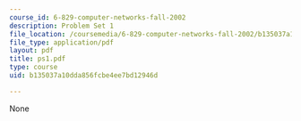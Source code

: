 ```yaml
---
course_id: 6-829-computer-networks-fall-2002
description: Problem Set 1
file_location: /coursemedia/6-829-computer-networks-fall-2002/b135037a10dda856fcbe4ee7bd12946d_ps1.pdf
file_type: application/pdf
layout: pdf
title: ps1.pdf
type: course
uid: b135037a10dda856fcbe4ee7bd12946d

---
```

None